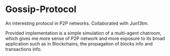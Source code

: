 # Gossip-Protocol
An interesting protocol in P2P networks. Collaborated with Jun13tm.  

Provided implementation is a simple simulation of a multi-agent chatroom, which gives me more sense of P2P network and more exposure to its broad application such as in Blockchains, the propagation of blocks info and transactions info.  
